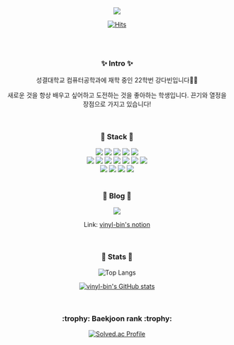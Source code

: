 <div align=center>
	<img src="https://capsule-render.vercel.app/api?type=waving&color=0:F08080,100:a82da8&height=300&section=header&text=vinyl-bin&fontColor=FFFFFF&fontSize=90&animation=fadeIn&fontAlignY=38&desc=Dabin's%20GitHub&descAlignY=51&descAlign=62" />

[![Hits](https://hits.seeyoufarm.com/api/count/incr/badge.svg?url=https%3A%2F%2Fgithub.com%2Fvinyl-bin%2Fhit-counter&count_bg=%23FEBEBE&title_bg=%23FA8282&icon=&icon_color=%23E7E7E7&title=hits&edge_flat=false)](https://hits.seeyoufarm.com)
<h2></h2>
<br/>

</div>
<div align="center">
<h3>✨ Intro ✨</h3>
<p> 성결대학교 컴퓨터공학과에 재학 중인 22학번 강다빈입니다👩‍💻 </p>
<p> 새로운 것을 항상 배우고 싶어하고 도전하는 것을 좋아하는 학생입니다. 끈기와 열정을 장점으로 가지고 있습니다! </p>
</div>

<br/>

<div align="center">
	<h3>🐧 Stack 🐧</h3>
	<img src="https://img.shields.io/badge/c-A8B9CC?style=for-the-badge&logo=c&logoColor=black">
	<img src="https://img.shields.io/badge/python-3776AB?style=for-the-badge&logo=python&logoColor=white">
	<img src="https://img.shields.io/badge/java-007396?style=for-the-badge&logo=java&logoColor=white">
	<img src="https://img.shields.io/badge/c++-00599C?style=for-the-badge&logo=c%2B%2B&logoColor=white">
	<img src="https://img.shields.io/badge/html5-E34F26?style=for-the-badge&logo=html5&logoColor=white">
	<br/>
	<img src="https://img.shields.io/badge/mysql-4479A1?style=for-the-badge&logo=mysql&logoColor=white">
	<img src="https://img.shields.io/badge/mongoDB-47A248?style=for-the-badge&logo=MongoDB&logoColor=white">
	<img src="https://img.shields.io/badge/node.js-339933?style=for-the-badge&logo=Node.js&logoColor=white">
	<img src="https://img.shields.io/badge/ubuntu-E95420?style=for-the-badge&logo=ubuntu&logoColor=white">
	<img src="https://img.shields.io/badge/linux-FCC624?style=for-the-badge&logo=linux&logoColor=black">
	<img src="https://img.shields.io/badge/amazon aws-232F3E?style=for-the-badge&logo=amazonaws&logoColor=white">
	<img src="https://img.shields.io/badge/google cloud-4285F4?style=for-the-badge&logo=googlecloud&logoColor=white">
	<br/>
	<img src="https://img.shields.io/badge/docker-2496ED?style=for-the-badge&logo=docker&logoColor=white">
	<img src="https://img.shields.io/badge/apache-D22128?style=for-the-badge&logo=apache&logoColor=white">
	<img src="https://img.shields.io/badge/arduino-00979D?style=for-the-badge&logo=arduino&logoColor=white">
	<img src="https://img.shields.io/badge/raspberrypi-A22846?style=for-the-badge&logo=raspberrypi&logoColor=white">
</div>

<br/>

<div align="center">
	<h3>🐣 Blog 🐣</h3>
	<img src="https://img.shields.io/badge/notion-000000?style=for-the-badge&logo=notion&logoColor=white">
	<br/>
	<p>Link: 
		<a href="https://vinyl-bin.notion.site/6d6522f93040491fb1b73bcc39311703">vinyl-bin's notion</a>
	</p>
</div>

<br/>

<div align="center">
<h3>🐳 Stats 🐳</h3>
<p>

![Top Langs](https://github-readme-stats.vercel.app/api/top-langs/?username=vinyl-bin&langs_count=4&layout=compact&theme=white)

</p>
<p>

[![vinyl-bin's GitHub stats](https://github-readme-stats.vercel.app/api?username=vinyl-bin&show_icons=true&bg_color=00000000t)](https://github.com/vinyl-bin/github-readme-stats)

</p>
</div>

<br/>

<div align="center">

<h3>:trophy: Baekjoon rank  :trophy:</h3>

<p>

[![Solved.ac Profile](http://mazassumnida.wtf/api/v2/generate_badge?boj=vinyl_bin)](https://solved.ac/vinyl-bin/)

</p>
</div>


